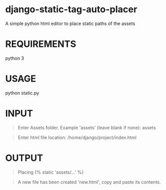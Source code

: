 # django-static-tag-auto-placer
A simple python html editor to place static paths of the assets

# REQUIREMENTS

python 3

# USAGE

python static.py 

# INPUT 

> Enter Assets folder. Example 'assets' (leave blank if none): assets

> Enter html file location: /home/django/project/index.html

# OUTPUT

> Placing {% static 'assets/...' %}

> A new file has been created 'new.html', copy and paste its contents.


